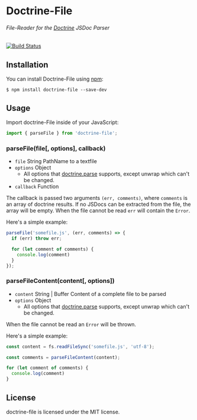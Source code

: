 # Doctrine-File
###### File-Reader for the [Doctrine][1] JSDoc Parser

[![Build Status](https://travis-ci.org/researchgate/doctrine-file.svg?branch=master)](https://travis-ci.org/researchgate/doctrine-file)

## Installation

You can install Doctrine-File using [npm](https://npmjs.com):

```
$ npm install doctrine-file --save-dev
```

## Usage

Import doctrine-File inside of your JavaScript:

```js
import { parseFile } from 'doctrine-file';
```

### parseFile(file[, options], callback)

* `file` String PathName to a textfile
* `options` Object
    * All options that [doctrine.parse][1] supports, except unwrap which can't be changed.
* `callback` Function

The callback is passed two arguments `(err, comments)`, where `comments` is an array of doctrine results.
If no JSDocs can be extracted from the file, the array will be empty.
When the file cannot be read `err` will contain the `Error`.

Here's a simple example:

```js
parseFile('somefile.js', (err, comments) => {
  if (err) throw err;

  for (let comment of comments) {
    console.log(comment)
  }
});
```

### parseFileContent(content[, options])

* `content` String | Buffer Content of a complete file to be parsed
* `options` Object
    * All options that [doctrine.parse][1] supports, except unwrap which can't be changed.

When the file cannot be read an `Error` will be thrown.

Here's a simple example:

```js
const content = fs.readFileSync('somefile.js', 'utf-8');

const comments = parseFileContent(content);

for (let comment of comments) {
  console.log(comment)
}
```

## License

doctrine-file is licensed under the MIT license.

[1]: https://github.com/eslint/doctrine#readme
